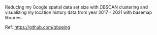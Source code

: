 Reducing my Google spatial data set size with DBSCAN clustering and visualizing my location history data from year 2017 - 2021 with basemap libraries.

Ref: https://github.com/gboeing
